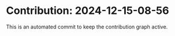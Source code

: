 # Contribution: 2024-12-15-08-56
This is an automated commit to keep the contribution graph active.
